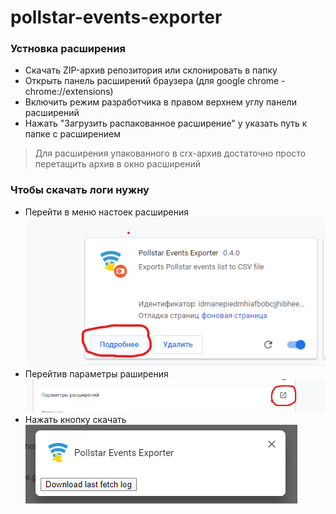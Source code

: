 # pollstar-events-exporter

### Устновка расширения

- Скачать ZIP-архив репозитория или склонировать в папку
- Открыть панель расширений браузера (для google chrome - chrome://extensions)
- Включить режим разработчика в правом верхнем углу панели расширений
- Нажать "Загрузить распакованное расширение" у указать путь к папке с расширением

> Для расширения упакованного в crx-архив достаточно просто перетащить архив в окно расширений

### Чтобы скачать логи нужну

- Перейти в меню настоек расширения
  ![Меню настроек расширения](https://github.com/anthonyzhogolev/pollstar-events-exporter/blob/master/readme-1.png)
- Перейтив параметры раширения
  ![Параметры расширения](https://github.com/anthonyzhogolev/pollstar-events-exporter/blob/master/readme-2.png)
- Нажать кнопку скачать
  ![Параметры расширения](https://github.com/anthonyzhogolev/pollstar-events-exporter/blob/master/readme-3.png)
